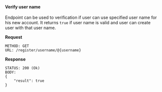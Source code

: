 #### Verify user name

Endpoint can be used to verification if user can use specified user name for his new account. It returns `true` if user name is valid and user can create user with that user name.

**Request**

```
METHOD: GET
URL: /register/username/@{username}
```
**Response**

```
STATUS: 200 (Ok)
BODY:
{
    "result": true
}
```
